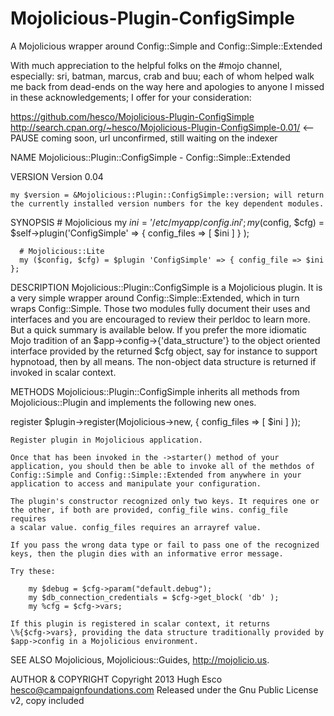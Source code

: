 Mojolicious-Plugin-ConfigSimple
===============================

A Mojolicious wrapper around Config::Simple and Config::Simple::Extended

With much appreciation to the helpful folks on the #mojo channel,
especially: sri, batman, marcus, crab and buu; each of whom helped 
walk me back from dead-ends on the way here and apologies to anyone 
I missed in these acknowledgements; I offer for your consideration:

https://github.com/hesco/Mojolicious-Plugin-ConfigSimple
http://search.cpan.org/~hesco/Mojolicious-Plugin-ConfigSimple-0.01/ 
    <-- PAUSE coming soon, url unconfirmed, still waiting on the indexer

NAME
    Mojolicious::Plugin::ConfigSimple - Config::Simple::Extended

VERSION
    Version 0.04

    my $version = &Mojolicious::Plugin::ConfigSimple::version; will return
    the currently installed version numbers for the key dependent modules.

SYNOPSIS
      # Mojolicious
      my $ini = '/etc/myapp/config.ini';
      my ($config, $cfg) = $self->plugin('ConfigSimple' => { config_files => [ $ini ] } );

      # Mojolicious::Lite
      my ($config, $cfg) = $plugin 'ConfigSimple' => { config_file => $ini };

DESCRIPTION
    Mojolicious::Plugin::ConfigSimple is a Mojolicious plugin. It is a very
    simple wrapper around Config::Simple::Extended, which in turn wraps
    Config::Simple. Those two modules fully document their uses and
    interfaces and you are encouraged to review their perldoc to learn more.
    But a quick summary is available below. If you prefer the more idiomatic
    Mojo tradition of an $app->config->{'data_structure'} to the object
    oriented interface provided by the returned $cfg object, say for
    instance to support hypnotoad, then by all means. The non-object data
    structure is returned if invoked in scalar context.

METHODS
    Mojolicious::Plugin::ConfigSimple inherits all methods from
    Mojolicious::Plugin and implements the following new ones.

  register
      $plugin->register(Mojolicious->new, { config_files => [ $ini ] });

    Register plugin in Mojolicious application.

    Once that has been invoked in the ->starter() method of your
    application, you should then be able to invoke all of the methdos of
    Config::Simple and Config::Simple::Extended from anywhere in your
    application to access and manipulate your configuration.

    The plugin's constructor recognized only two keys. It requires one or
    the other, if both are provided, config_file wins. config_file requires
    a scalar value. config_files requires an arrayref value.

    If you pass the wrong data type or fail to pass one of the recognized
    keys, then the plugin dies with an informative error message.

    Try these:

        my $debug = $cfg->param("default.debug");
        my $db_connection_credentials = $cfg->get_block( 'db' );
        my %cfg = $cfg->vars;

    If this plugin is registered in scalar context, it returns
    \%{$cfg->vars}, providing the data structure traditionally provided by
    $app->config in a Mojolicious environment.

SEE ALSO
    Mojolicious, Mojolicious::Guides, <http://mojolicio.us>.

AUTHOR & COPYRIGHT
    Copyright 2013 
    Hugh Esco <hesco@campaignfoundations.com>
    Released under the Gnu Public License v2, copy included

